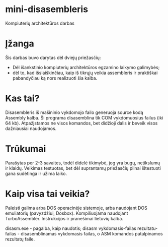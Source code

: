 # mini-disasembleris
Kompiuterių architektūros darbas

# Įžanga

Šis darbas buvo darytas dėl dviejų priežasčių:
- Dėl išankstinio kompiuterių architektūros egzamino laikymo galimybės;
- dėl to, kad išsiaiškinčiau, kaip iš tikrųjų veikia assembleris ir praktiškai pabandyčiau ką nors realizuoti šia kalba.


# Kas tai?

Disasembleris iš mašininio vykdomojo failo generuoja source kodą Assembly kalba. Ši programa disasemblina tik COM vykdomuosius failus (iki 64 kb). Atpažįstamos ne visos komandos, bet didžioji dalis ir beveik visos dažniausiai naudojamos.

# Trūkumai

Parašytas per 2-3 savaites, todėl didelė tikimybė, jog yra bugų, netikslumų ir klaidų. Veikimas testuotas, bet dėl suprantamų priežasčių pilnai ištestuoti gana sudėtinga ir užima laiko.

# Kaip visa tai veikia?
Paleisti galima arba DOS operacinėje sistemoje, arba naudojant DOS emuliatorių (pavyzdžiui, Dosbox). Kompiliuojama naudojant TurboAssembler. Instrukcijos ir pranešimai lietuvių kalba.

disasm.exe - pagalba, kaip naudotis;
disasm vykdomasis-failas rezultatu-failas - disasemblinamas vykdomasis failas, o ASM komandos patalpinamos rezultatų faile.
